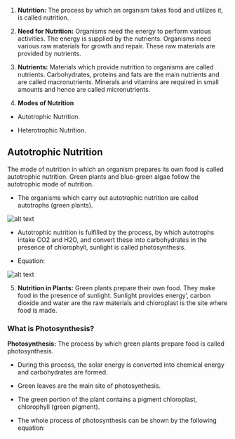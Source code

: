 1. **Nutrition:** The process by which an organism takes food and utilizes it, is called nutrition.

2. **Need for Nutrition:** Organisms need the energy to perform various activities. The energy is supplied by the nutrients. Organisms need various raw materials for growth and repair. These raw materials are provided by nutrients.

3. **Nutrients:** Materials which provide nutrition to organisms are called nutrients. Carbohydrates, proteins and fats are the main nutrients and are called macronutrients. Minerals and vitamins are required in small amounts and hence are called micronutrients.

4. **Modes of Nutrition**

* Autotrophic Nutrition.

* Heterotrophic Nutrition.

## Autotrophic Nutrition

The mode of nutrition in which an organism prepares its own food is called autotrophic nutrition. Green plants and blue-green algae follow the autotrophic mode of nutrition.

* The organisms which carry out autotrophic nutrition are called autotrophs (green plants).

![alt text](https://live.staticflickr.com/65535/40894975993_98f40977b2_o.png)

* Autotrophic nutrition is fulfilled by the process, by which autotrophs intake CO2 and H2O, and convert these into carbohydrates in the presence of chlorophyll, sunlight is called photosynthesis.

* Equation:

![alt text](https://www.learncbse.in/wp-content/uploads/2019/04/photosynthesis-Equation-Life-Processes-Class-10-Notes.png)

5. **Nutrition in Plants:** Green plants prepare their own food. They make food in the presence of sunlight. Sunlight provides energy’, carbon dioxide and water are the raw materials and chloroplast is the site where food is made.

### What is Photosynthesis?

**Photosynthesis:** The process by which green plants prepare food is called photosynthesis.

* During this process, the solar energy is converted into chemical energy and carbohydrates are formed.

* Green leaves are the main site of photosynthesis.

* The green portion of the plant contains a pigment chloroplast, chlorophyll (green pigment).

* The whole process of photosynthesis can be shown by the following equation:
